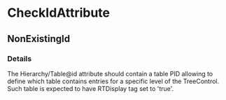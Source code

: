 ﻿---  
uid: Validator_18_3_5  
---

# CheckIdAttribute

## NonExistingId

### Details

The Hierarchy\/Table@id attribute should contain a table PID allowing to define which table contains entries for a specific level of the TreeControl.  
Such table is expected to have RTDisplay tag set to 'true'.
